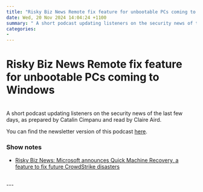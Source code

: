 ```yaml
---
title: "Risky Biz News Remote fix feature for unbootable PCs coming to Windows"
date: Wed, 20 Nov 2024 14:04:24 +1100
summary: " A short podcast updating listeners on the security news of the last few days, as prepared by Catalin Cimpanu and read by"
categories: 
- 
---
```

# Risky Biz News Remote fix feature for unbootable PCs coming to Windows


<br/>
A short podcast updating listeners on the security news of the last few days, as prepared by Catalin Cimpanu and read by Claire Aird.

You can find the newsletter version of this podcast [here](https://news.risky.biz).

### Show notes

-   [Risky Biz News: Microsoft announces Quick Machine Recovery, a feature to fix future CrowdStrike disasters](https://news.risky.biz/risky-biz-news-microsoft-announces-quick-machine-recovery-a-feature-to-fix-future-crowdstrike-disasters/)

<br/>
---
